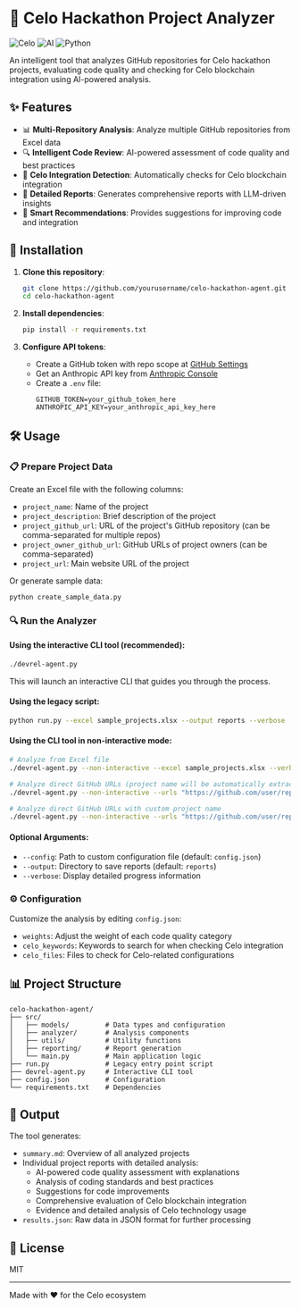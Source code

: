 # 🌱 Celo Hackathon Project Analyzer

![Celo](https://img.shields.io/badge/Celo-Blockchain-brightgreen)
![AI](https://img.shields.io/badge/AI-Powered-blue)
![Python](https://img.shields.io/badge/Python-3.10+-yellow)

An intelligent tool that analyzes GitHub repositories for Celo hackathon projects, evaluating code quality and checking for Celo blockchain integration using AI-powered analysis.

## ✨ Features

- 📊 **Multi-Repository Analysis**: Analyze multiple GitHub repositories from Excel data
- 🔍 **Intelligent Code Review**: AI-powered assessment of code quality and best practices
- 🔗 **Celo Integration Detection**: Automatically checks for Celo blockchain integration
- 📝 **Detailed Reports**: Generates comprehensive reports with LLM-driven insights
- 🧠 **Smart Recommendations**: Provides suggestions for improving code and integration

## 🚀 Installation

1. **Clone this repository**:
   ```bash
   git clone https://github.com/yourusername/celo-hackathon-agent.git
   cd celo-hackathon-agent
   ```

2. **Install dependencies**:
   ```bash
   pip install -r requirements.txt
   ```

3. **Configure API tokens**:
   - Create a GitHub token with repo scope at [GitHub Settings](https://github.com/settings/tokens)
   - Get an Anthropic API key from [Anthropic Console](https://console.anthropic.com/)
   - Create a `.env` file:
     ```
     GITHUB_TOKEN=your_github_token_here
     ANTHROPIC_API_KEY=your_anthropic_api_key_here
     ```

## 🛠️ Usage

### 📋 Prepare Project Data

Create an Excel file with the following columns:
- `project_name`: Name of the project
- `project_description`: Brief description of the project
- `project_github_url`: URL of the project's GitHub repository (can be comma-separated for multiple repos)
- `project_owner_github_url`: GitHub URLs of project owners (can be comma-separated)
- `project_url`: Main website URL of the project

Or generate sample data:
```bash
python create_sample_data.py
```

### 🔍 Run the Analyzer

#### Using the interactive CLI tool (recommended):
```bash
./devrel-agent.py
```

This will launch an interactive CLI that guides you through the process.

#### Using the legacy script:
```bash
python run.py --excel sample_projects.xlsx --output reports --verbose
```

#### Using the CLI tool in non-interactive mode:
```bash
# Analyze from Excel file
./devrel-agent.py --non-interactive --excel sample_projects.xlsx --verbose

# Analyze direct GitHub URLs (project name will be automatically extracted from repository name)
./devrel-agent.py --non-interactive --urls "https://github.com/user/repo1,https://github.com/user/repo2" --verbose

# Analyze direct GitHub URLs with custom project name
./devrel-agent.py --non-interactive --urls "https://github.com/user/repo1,https://github.com/user/repo2" --project-name "My Project" --verbose
```

#### Optional Arguments:
- `--config`: Path to custom configuration file (default: `config.json`)
- `--output`: Directory to save reports (default: `reports`)
- `--verbose`: Display detailed progress information

### ⚙️ Configuration

Customize the analysis by editing `config.json`:
- `weights`: Adjust the weight of each code quality category
- `celo_keywords`: Keywords to search for when checking Celo integration
- `celo_files`: Files to check for Celo-related configurations

## 📊 Project Structure

```
celo-hackathon-agent/
├── src/
│   ├── models/         # Data types and configuration
│   ├── analyzer/       # Analysis components
│   ├── utils/          # Utility functions
│   ├── reporting/      # Report generation
│   └── main.py         # Main application logic
├── run.py              # Legacy entry point script
├── devrel-agent.py     # Interactive CLI tool
├── config.json         # Configuration
└── requirements.txt    # Dependencies
```

## 📝 Output

The tool generates:
- `summary.md`: Overview of all analyzed projects
- Individual project reports with detailed analysis:
  - AI-powered code quality assessment with explanations
  - Analysis of coding standards and best practices
  - Suggestions for code improvements
  - Comprehensive evaluation of Celo blockchain integration
  - Evidence and detailed analysis of Celo technology usage
- `results.json`: Raw data in JSON format for further processing

## 📄 License

MIT

---

Made with ❤️ for the Celo ecosystem